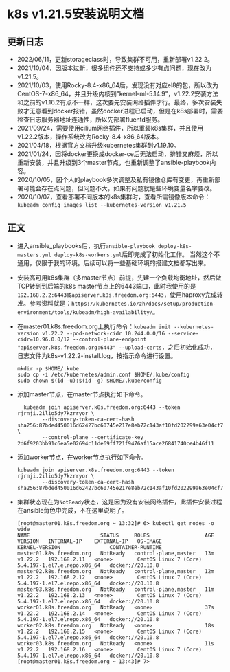 # k8s v1.21.5安装说明文档

## 更新日志
- 2022/06/11，更新storageclass时，导致集群不可用，重新部署v1.22.2。
- 2021/10/04，因版本过新，很多组件还不支持或多少有点问题，现在改为v1.21.5。
- 2021/10/03，使用Rocky-8.4-x86_64后，发现没有对应el8的包，所以改为CentOS-7-x86_64，并且升级内核到"kernel-ml-5.14.9"，v1.22.2安装方法和之前的v1.16.2有点不一样，这次要先安装网络插件才行。最终，多次安装失败才无意看到docker报错，虽然docker进程已启动，但是在k8s部署时，需要检查日志服务器地址连通性，所以先部署fluentd服务。
- 2021/09/24，需要使用cilium网络插件，所以重装k8s集群，并且使用v1.22.2版本，操作系统改为Rocky-8.4-x86_64版本。
- 2021/04/18，根据官方文档升级kubernetes集群到v1.19.10。
- 2021/01/24，因将docker更换成docker-ce后无法启动，排错又麻烦，所以重新安装，并且升级到3个master节点，也重新调整了ansible-playbook内容。
- 2020/10/05，因个人的playbook多次调整及私有镜像仓库有变更，再重新部署可能会存在点问题，但问题不大，如果有问题就是些环境变量名字要改。
- 2020/10/07，查看部署不同版本的k8s集群时，查看所需镜像版本命令：`kubeadm config images list --kubernetes-version v1.21.5`

## 正文
- 进入ansible_playbooks后，执行`ansible-playbook deploy-k8s-masters.yml deploy-k8s-workers.yml`后即完成了初始化工作。
当然这个不通用，仅限于我的环境。后续可以将一些基础环境的搭建文档都写出来。

- 安装高可用k8s集群（多master节点）前提，先建一个负载均衡地址，然后做TCP转到到后端的k8s master节点上的6443端口，此时我使用的是`192.168.2.2:6443或apiserver.k8s.freedom.org:6443`，使用haproxy完成转发。参考资料就是：`https://kubernetes.io/zh/docs/setup/production-environment/tools/kubeadm/high-availability/`。

- 在master01.k8s.freedom.org上执行命令：`kubeadm init --kubernetes-version v1.22.2 --pod-network-cidr 10.244.0.0/16 --service-cidr=10.96.0.0/12 --control-plane-endpoint "apiserver.k8s.freedom.org:6443" --upload-certs`，之后初始化成功，
日志文件为k8s-v1.22.2-install.log，按指示命令进行设置。  
    ```shell
    mkdir -p $HOME/.kube 
    sudo cp -i /etc/kubernetes/admin.conf $HOME/.kube/config  
    sudo chown $(id -u):$(id -g) $HOME/.kube/config
    ```
    
- 添加master节点，在master节点执行如下命令。
    ```shell
      kubeadm join apiserver.k8s.freedom.org:6443 --token rjrnji.2ilio5dy7kzrryor \
            --discovery-token-ca-cert-hash sha256:87bded450016d62427bc60745e217e8eb72c143af10fd202299a63e04cf70fd4 \
            --control-plane --certificate-key 2d6f9203bb91c6ea5e02694c11de69ff721f9476af15ace26841740ce4b46f11
    ```

- 添加worker节点，在worker节点执行如下命令。
    ```shell
    kubeadm join apiserver.k8s.freedom.org:6443 --token rjrnji.2ilio5dy7kzrryor \
            --discovery-token-ca-cert-hash sha256:87bded450016d62427bc60745e217e8eb72c143af10fd202299a63e04cf70fd4
    ```

- 集群状态现在为`NotReady`状态，这是因为没有安装网络插件，此插件安装过程在ansible角色中完成，不在这里说明了。
    ```shell
    [root@master01.k8s.freedom.org ~ 13:32]# 6> kubectl get nodes -o wide
    NAME                       STATUS     ROLES                  AGE   VERSION   INTERNAL-IP    EXTERNAL-IP   OS-IMAGE                KERNEL-VERSION                CONTAINER-RUNTIME
    master01.k8s.freedom.org   NotReady   control-plane,master   13m   v1.22.2   192.168.2.11   <none>        CentOS Linux 7 (Core)   5.4.197-1.el7.elrepo.x86_64   docker://20.10.8
    master02.k8s.freedom.org   NotReady   control-plane,master   12m   v1.22.2   192.168.2.12   <none>        CentOS Linux 7 (Core)   5.4.197-1.el7.elrepo.x86_64   docker://20.10.8
    master03.k8s.freedom.org   NotReady   control-plane,master   11m   v1.22.2   192.168.2.13   <none>        CentOS Linux 7 (Core)   5.4.197-1.el7.elrepo.x86_64   docker://20.10.8
    worker01.k8s.freedom.org   NotReady   <none>                 37s   v1.22.2   192.168.2.14   <none>        CentOS Linux 7 (Core)   5.4.197-1.el7.elrepo.x86_64   docker://20.10.8
    worker02.k8s.freedom.org   NotReady   <none>                 18s   v1.22.2   192.168.2.15   <none>        CentOS Linux 7 (Core)   5.4.197-1.el7.elrepo.x86_64   docker://20.10.8
    worker03.k8s.freedom.org   NotReady   <none>                 11s   v1.22.2   192.168.2.16   <none>        CentOS Linux 7 (Core)   5.4.197-1.el7.elrepo.x86_64   docker://20.10.8
    [root@master01.k8s.freedom.org ~ 13:43]# 7> 
    ```